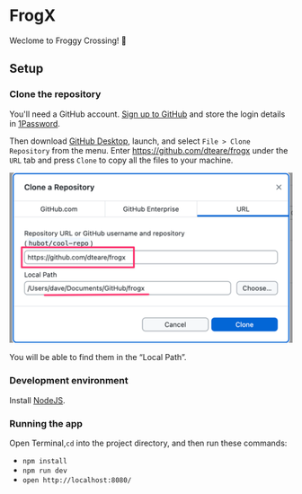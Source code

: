 # FrogX

Weclome to Froggy Crossing! 🐸

## Setup

### Clone the repository

You'll need a GitHub account. [Sign up to GitHub](https://github.com/signup) and store the login details in [1Password](https://1password.com/). 

Then download [GitHub Desktop](https://desktop.github.com), launch, and select `File > Clone Repository` from the menu. Enter https://github.com/dteare/frogx under the `URL` tab and press `Clone` to copy all the files to your machine. 

![Screenshot of GitHub Desktop](./docs/github-desktop-clone-repo.png)

You will be able to find them in the “Local Path”.

### Development environment

Install [NodeJS](https://nodejs.org/en).

### Running the app

Open Terminal,`cd` into the project directory, and then run these commands:

- `npm install`
- `npm run dev`
- `open http://localhost:8080/`
